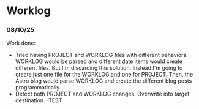 # Worklog

### 08/10/25
Work done: 
- Tried having PROJECT and WORKLOG files with different behaviors. WORKLOG would 
be parsed and different date items would create different files. But I'm discarding this
solution. Instead I'm going to create just one file for the WORKLOG and one for PROJECT.
Then, the Astro blog would parse WORKLOG and create the different blog posts programmatically.
- Detect both PROJECT and WORKLOG changes. Overwrite into target destination.
-TEST



